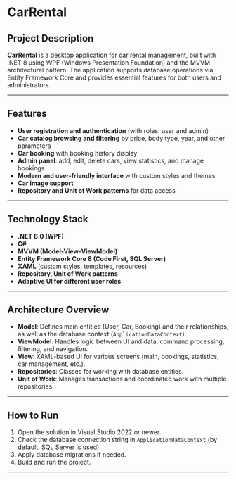 # CarRental

## Project Description

**CarRental** is a desktop application for car rental management, built with .NET 8 using WPF (Windows Presentation Foundation) and the MVVM architectural pattern. The application supports database operations via Entity Framework Core and provides essential features for both users and administrators.

---

## Features

- **User registration and authentication** (with roles: user and admin)
- **Car catalog browsing and filtering** by price, body type, year, and other parameters
- **Car booking** with booking history display
- **Admin panel**: add, edit, delete cars, view statistics, and manage bookings
- **Modern and user-friendly interface** with custom styles and themes
- **Car image support**
- **Repository and Unit of Work patterns** for data access

---

## Technology Stack

- **.NET 8.0 (WPF)**
- **C#**
- **MVVM (Model-View-ViewModel)**
- **Entity Framework Core 8 (Code First, SQL Server)**
- **XAML** (custom styles, templates, resources)
- **Repository, Unit of Work patterns**
- **Adaptive UI for different user roles**

---

## Architecture Overview

- **Model**: Defines main entities (User, Car, Booking) and their relationships, as well as the database context (`ApplicationDataContext`).
- **ViewModel**: Handles logic between UI and data, command processing, filtering, and navigation.
- **View**: XAML-based UI for various screens (main, bookings, statistics, car management, etc.).
- **Repositories**: Classes for working with database entities.
- **Unit of Work**: Manages transactions and coordinated work with multiple repositories.

---

## How to Run

1. Open the solution in Visual Studio 2022 or newer.
2. Check the database connection string in `ApplicationDataContext` (by default, SQL Server is used).
3. Apply database migrations if needed.
4. Build and run the project.

---
